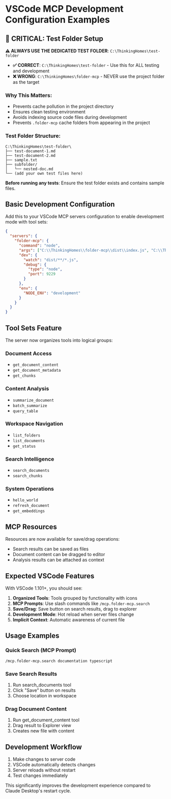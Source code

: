 # VSCode MCP Development Configuration Examples

## 🚨 CRITICAL: Test Folder Setup

**⚠️ ALWAYS USE THE DEDICATED TEST FOLDER**: `C:\ThinkingHomes\test-folder`

- **✅ CORRECT**: `C:\ThinkingHomes\test-folder` - Use this for ALL testing and development
- **❌ WRONG**: `C:\ThinkingHomes\folder-mcp` - NEVER use the project folder as the target

### Why This Matters:
- Prevents cache pollution in the project directory  
- Ensures clean testing environment
- Avoids indexing source code files during development
- Prevents `.folder-mcp` cache folders from appearing in the project

### Test Folder Structure:
```
C:\ThinkingHomes\test-folder\
├── test-document-1.md
├── test-document-2.md  
├── sample.txt
├── subfolder/
│   └── nested-doc.md
└── (add your own test files here)
```

**Before running any tests**: Ensure the test folder exists and contains sample files.

## Basic Development Configuration

Add this to your VSCode MCP servers configuration to enable development mode with tool sets:

```json
{
  "servers": {
    "folder-mcp": {
      "command": "node",
      "args": ["C:\\ThinkingHomes\\folder-mcp\\dist\\index.js", "C:\\ThinkingHomes\\test-folder"],
      "dev": {
        "watch": "dist/**/*.js",
        "debug": { 
          "type": "node",
          "port": 9229 
        }
      },
      "env": {
        "NODE_ENV": "development"
      }
    }
  }
}
```

## Tool Sets Feature

The server now organizes tools into logical groups:

### Document Access
- `get_document_content`
- `get_document_metadata` 
- `get_chunks`

### Content Analysis
- `summarize_document`
- `batch_summarize`
- `query_table`

### Workspace Navigation
- `list_folders`
- `list_documents`
- `get_status`

### Search Intelligence
- `search_documents`
- `search_chunks`

### System Operations
- `hello_world`
- `refresh_document`
- `get_embeddings`

## MCP Resources

Resources are now available for save/drag operations:
- Search results can be saved as files
- Document content can be dragged to editor
- Analysis results can be attached as context

## Expected VSCode Features

With VSCode 1.101+, you should see:
1. **Organized Tools**: Tools grouped by functionality with icons
2. **MCP Prompts**: Use slash commands like `/mcp.folder-mcp.search`
3. **Save/Drag**: Save button on search results, drag to explorer
4. **Development Mode**: Hot reload when server files change
5. **Implicit Context**: Automatic awareness of current file

## Usage Examples

### Quick Search (MCP Prompt)
```
/mcp.folder-mcp.search documentation typescript
```

### Save Search Results
1. Run search_documents tool
2. Click "Save" button on results
3. Choose location in workspace

### Drag Document Content
1. Run get_document_content tool
2. Drag result to Explorer view
3. Creates new file with content

## Development Workflow

1. Make changes to server code
2. VSCode automatically detects changes
3. Server reloads without restart
4. Test changes immediately

This significantly improves the development experience compared to Claude Desktop's restart cycle.
